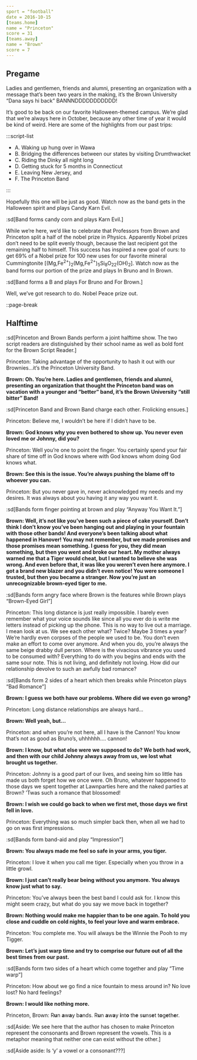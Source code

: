 ```yaml
---
sport = "football"
date = 2016-10-15
[teams.home]
name = "Princeton"
score = 31
[teams.away]
name = "Brown"
score = 7
---
```


## Pregame

Ladies and gentlemen, friends and alumni, presenting an organization with a message that’s been two years in the making, it’s the Brown University “Dana says hi back” BANNNDDDDDDDDDDD!

It’s good to be back on our favorite Halloween-themed campus. We’re glad that we’re always here in October, because any other time of year it would be kind of weird. Here are some of the highlights from our past trips:

:::script-list

- A. Waking up hung over in Wawa
- B. Bridging the differences between our states by visiting Drumthwacket
- C. Riding the Dinky all night long
- D. Getting stuck for 5 months in Connecticut
- E. Leaving New Jersey, and
- F. The Princeton Band

:::

Hopefully this one will be just as good. Watch now as the band gets in the Halloween spirit and plays Candy Karn Evil.

:sd[Band forms candy corn and plays Karn Evil.]

While we’re here, we’d like to celebrate that Professors from Brown and Princeton split a half of the nobel prize in Physics. Apparently Nobel prizes don’t need to be split evenly though, because the last recipient got the remaining half to himself. This success has inspired a new goal of ours: to get 69% of a Nobel prize for 100 new uses for our favorite mineral Cummingtonite \[(Mg,Fe<sup>2+</sup>)<sub>2</sub>(Mg,Fe<sup>2+</sup>)<sub>5</sub>Si<sub>8</sub>O<sub>22</sub>(OH)<sub>2</sub>]. Watch now as the band forms our portion of the prize and plays In Bruno and In Brown.

:sd[Band forms a B and plays For Bruno and For Brown.]

Well, we’ve got research to do. Nobel Peace prize out.

::page-break

## Halftime

:sd[Princeton and Brown Bands perform a joint halftime show. The two script readers are distinguished by their school name as well as bold font for the Brown Script Reader.]

Princeton: Taking advantage of the opportunity to hash it out with our Brownies...it’s the Princeton University Band.

**Brown: Oh. You’re here. Ladies and gentlemen, friends and alumni, presenting an organization that thought the Princeton band was on vacation with a younger and “better” band, it’s the Brown University “still bitter” Band!**

:sd[Princeton Band and Brown Band charge each other. Frolicking ensues.]

Princeton: Believe me, I wouldn’t be here if I didn’t have to be.

**Brown: God knows why you even bothered to show up. You never even loved me or Johnny, did you?**

Princeton: Well you’re one to point the finger. You certainly spend your fair share of time off in God knows where with God knows whom doing God knows what.

**Brown: See this is the issue. You’re always pushing the blame off to whoever you can.**

Princeton: But you never gave in, never acknowledged my needs and my desires. It was always about you having it any way you want it.

:sd[Bands form finger pointing at brown and play “Anyway You Want It.”]

**Brown: Well, it’s not like you’ve been such a piece of cake yourself. Don’t think I don’t know you’ve been hanging out and playing in your fountain with those other bands! And everyone’s been talking about what happened in Hanover! You may not remember, but we made promises and those promises mean something. I guess for you, they did mean something, but then you went and broke our heart. My mother always warned me that a Tiger would cheat, but I wanted to believe she was wrong. And even before that, it was like you weren’t even here anymore. I got a brand new blazer and you didn’t even notice! You were someone I trusted, but then you became a stranger. Now you’re just an unrecognizable brown-eyed tiger to me.**

:sd[Bands form angry face where Brown is the features while Brown plays “Brown-Eyed Girl”]

Princeton: This long distance is just really impossible. I barely even remember what your voice sounds like since all you ever do is write me letters instead of picking up the phone. This is no way to live out a marriage. I mean look at us. We see each other what? Twice? Maybe 3 times a year? We’re hardly even corpses of the people we used to be. You don’t even make an effort to come over anymore. And when you do, you’re always the same beige drabby dull person. Where is the vivacious vibrance you used to be consumed with? Everything to do with you begins and ends with the same sour note. This is not living, and definitely not loving. How did our relationship devolve to such an awfully bad romance?

:sd[Bands form 2 sides of a heart which then breaks while Princeton plays “Bad Romance”]

**Brown: I guess we both have our problems. Where did we even go wrong?**

Princeton: Long distance relationships are always hard...

**Brown: Well yeah, but...**

Princeton: and when you’re not here, all I have is the Cannon! You know that’s not as good as Bruno’s, uhhhhhh.... cannon!

**Brown: I know, but what else were we supposed to do? We both had work, and then with our child Johnny always away from us, we lost what brought us together.**

Princeton: Johnny is a good part of our lives, and seeing him so little has made us both forget how we once were. Oh Bruno, whatever happened to those days we spent together at Lawnparties here and the naked parties at Brown? ’Twas such a romance that blossomed!

**Brown: I wish we could go back to when we first met, those days we first fell in love.**

Princeton: Everything was so much simpler back then, when all we had to go on was first impressions.

:sd[Bands form band-aid and play “Impression”]

**Brown: You always made me feel so safe in your arms, you tiger.**

Princeton: I love it when you call me tiger. Especially when you throw in a little growl.

**Brown: I just can’t really bear being without you anymore. You always know just what to say.**

Princeton: You’ve always been the best band I could ask for. I know this might seem crazy, but what do you say we move back in together?

**Brown: Nothing would make me happier than to be one again. To hold you close and cuddle on cold nights, to feel your love and warm embrace.**

Princeton: You complete me. You will always be the Winnie the Pooh to my Tigger.

**Brown: Let’s just warp time and try to comprise our future out of all the best times from our past.**

:sd[Bands form two sides of a heart which come together and play “Time warp”]

Princeton: How about we go find a nice fountain to mess around in? No love lost? No hard feelings?

**Brown: I would like nothing more.**

Princeton, Brown: R**u**n **a**w**a**y b**a**nds. R**u**n **a**w**a**y **i**nt**o** th**e** s**u**ns**e**t t**o**g**e**th**e**r.

:sd[Aside: We see here that the author has chosen to make Princeton represent the consonants and Brown represent the vowels. This is a metaphor meaning that neither one can exist without the other.]

:sd[Aside aside: Is ‘y’ a vowel or a consonant???]
